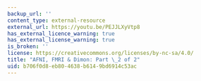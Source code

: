 ```yaml
---
backup_url: ''
content_type: external-resource
external_url: https://youtu.be/PEJJLXyVtp8
has_external_licence_warning: true
has_external_license_warning: true
is_broken: ''
license: https://creativecommons.org/licenses/by-nc-sa/4.0/
title: "AFNI, FMRI & Dimon: Part \_2 of 2"
uid: b706f0d8-eb80-4638-b614-9bd6914c53ac
---
```

